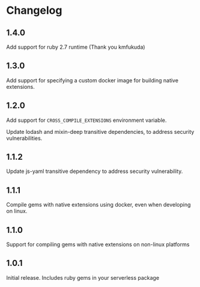 # Changelog

## 1.4.0
Add support for ruby 2.7 runtime (Thank you kmfukuda)

## 1.3.0
Add support for specifying a custom docker image for building native extensions.

## 1.2.0
Add support for `CROSS_COMPILE_EXTENSIONS` environment variable.

Update lodash and mixin-deep transitive dependencies, to address security vulnerabilities.

## 1.1.2

Update js-yaml transitive dependency to address security vulnerability.

## 1.1.1

Compile gems with native extensions using docker, even when developing on linux.

## 1.1.0

Support for compiling gems with native extensions on non-linux platforms

## 1.0.1
Initial release. Includes ruby gems in your serverless package
